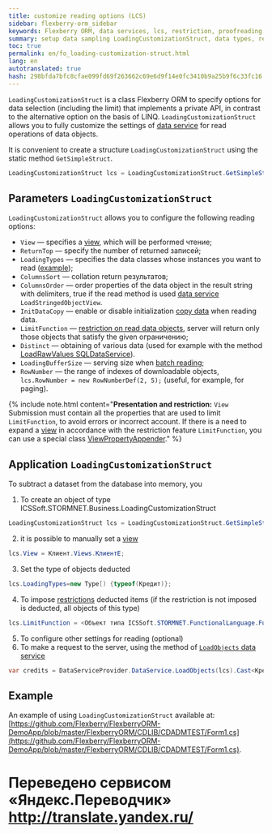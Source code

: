 ```yaml
--- 
title: customize reading options (LCS) 
sidebar: flexberry-orm_sidebar 
keywords: Flexberry ORM, data services, lcs, restriction, proofreading, filtering, loading 
summary: setup data sampling LoadingCustomizationStruct, data types, representation, limit, page load 
toc: true 
permalink: en/fo_loading-customization-struct.html 
lang: en 
autotranslated: true 
hash: 298bfda7bfc8cfae099fd69f263662c69e6d9f14e0fc3410b9a25b9f6c33fc16 
--- 
```


`LoadingCustomizationStruct` is a class Flexberry ORM to specify options for data selection (including the limit) that implements a private API, in contrast to the alternative option on the basis of LINQ. `LoadingCustomizationStruct` allows you to fully customize the settings of [data service](fo_construction-ds.html) for read operations of data objects. 

It is convenient to create a structure `LoadingCustomizationStruct` using the static method `GetSimpleStruct`. 

``` csharp
LoadingCustomizationStruct lcs = LoadingCustomizationStruct.GetSimpleStruct(typeof(Шапка), "Chapchae");
``` 

## Parameters `LoadingCustomizationStruct` 

`LoadingCustomizationStruct` allows you to configure the following reading options: 

* `View` — specifies a [view](fd_view-definition.html), which will be performed чтение; 
* `ReturnTop` — specify the number of returned записей; 
* `LoadingTypes` — specifies the data classes whose instances you want to read ([example](fo_reading-several-types-objects.html)); 
* `ColumnsSort` — collation return результатов; 
* `ColumnsOrder` — order properties of the data object in the result string with delimiters, true if the read method is used [data service](fo_construction-ds.html) `LoadStringedObjectView`. 
* `InitDataCopy` — enable or disable initialization [copy data](fo_data-object-copy.html) when reading data. 
* `LimitFunction` — [restriction on read data objects](fo_limit-function.html), server will return only those objects that satisfy the given ограничению; 
* `Distinct` — obtaining of various data (used for example with the method [LoadRawValues SQLDataService](fo_standard-data-services.html)). 
* `LoadingBufferSize` — serving size when [batch reading](fo_reading-portion.html); 
* `RowNumber` — the range of indexes of downloadable objects, `lcs.RowNumber = new RowNumberDef(2, 5);` (useful, for example, for paging). 

{% include note.html content="__Presentation and restriction:__ `View` Submission must contain all the properties that are used to limit `LimitFunction`, to avoid errors or incorrect account. If there is a need to expand a [view](fd_view-definition.html) in accordance with the restriction feature `LimitFunction`, you can use a special class [ViewPropertyAppender](fo_view-property-appender.html)." %} 

## Application `LoadingCustomizationStruct` 

To subtract a dataset from the database into memory, you 

1. To create an object of type ICSSoft.STORMNET.Business.LoadingCustomizationStruct 

``` csharp
LoadingCustomizationStruct lcs = LoadingCustomizationStruct.GetSimpleStruct(тип, представление);

``` 
2. it is possible to manually set a [view](fd_view-definition.html) 

``` csharp
lcs.View = Клиент.Views.КлиентE;
``` 

3. Set the type of objects deducted 

``` csharp
lcs.LoadingTypes=new Type[) {typeof(Кредит)};
``` 

4. To impose [restrictions](fo_limit-function.html) deducted items (if the restriction is not imposed is deducted, all objects of this type) 

``` csharp
lcs.LimitFunction = <Объект типа ICSSoft.STORMNET.FunctionalLanguage.Function>
``` 

5. To configure other settings for reading (optional) 
6. To make a request to the server, using the method of [`LoadObjects` data service](fo_data-service.html) 

``` csharp
var credits = DataServiceProvider.DataService.LoadObjects(lcs).Cast<Кредит>();
``` 

## Example 

An example of using `LoadingCustomizationStruct` available at: [https://github.com/Flexberry/FlexberryORM-DemoApp/blob/master/FlexberryORM/CDLIB/CDADMTEST/Form1.cs](https://github.com/Flexberry/FlexberryORM-DemoApp/blob/master/FlexberryORM/CDLIB/CDADMTEST/Form1.cs). 




 # Переведено сервисом «Яндекс.Переводчик» http://translate.yandex.ru/